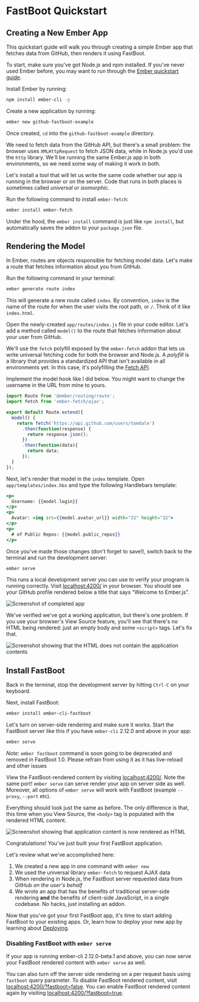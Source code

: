 # FastBoot Quickstart

## Creating a New Ember App

This quickstart guide will walk you through creating a simple Ember app that fetches data from GitHub, then renders it using FastBoot.

To start, make sure you've got Node.js and npm installed. If you've never used Ember before, you may want to run through the [Ember quickstart guide](https://guides.emberjs.com/v2.7.0/getting-started/quick-start/).

Install Ember by running:

```sh
npm install ember-cli -g
```

Create a new application by running:

```sh
ember new github-fastboot-example
```

Once created, `cd` into the `github-fastboot-example` directory.

We need to fetch data from the GitHub API, but there's a small problem: the browser uses `XMLHttpRequest` to fetch JSON data, while in Node.js you'd use the `http` library. We'll be running the same Ember.js app in both environments, so we need some way of making it work in both.

Let's install a tool that will let us write the same code whether our app is running in the browser or on the server. Code that runs in both places is sometimes called _universal_ or _isomorphic_.

Run the following command to install `ember-fetch`:

```sh
ember install ember-fetch
```

Under the hood, the `ember install` command is just like `npm install`, but automatically saves the addon to your `package.json` file.

## Rendering the Model

In Ember, routes are objects responsible for fetching model data. Let's make a route that fetches information about you from GitHub.

Run the following command in your terminal:

```sh
ember generate route index
```

This will generate a new route called `index`. By convention, `index` is the name of the route for when the user visits the root path, or `/`. Think of it like `index.html`.

Open the newly-created `app/routes/index.js` file in your code editor. Let's add a method called `model()` to the route that fetches information about your user from GitHub.

We'll use the `fetch` polyfill exposed by the `ember-fetch` addon that lets us write universal fetching code for both the browser and Node.js. A _polyfill_ is a library that provides a standardized API that isn't available in all environments yet. In this case, it's polyfilling the [Fetch API](https://developer.mozilla.org/en-US/docs/Web/API/Fetch_API).

Implement the model hook like I did below. You might want to change the username in the URL from mine to yours.

```javascript
import Route from '@ember/routing/route';
import fetch from 'ember-fetch/ajax';

export default Route.extend({
  model() {
    return fetch('https://api.github.com/users/tomdale')
      .then(function(response) {
        return response.json();
      })
      .then(function(data){
        return data;
      });
  }
});
```

Next, let's render that model in the `index` template. Open `app/templates/index.hbs` and type the following Handlebars template:

```hbs
<p>
  Username: {{model.login}}
</p>
<p>
  Avatar: <img src={{model.avatar_url}} width="32" height="32">
</p>
<p>
  # of Public Repos: {{model.public_repos}}
</p>
```

Once you've made those changes (don't forget to save!), switch back to the terminal and run the development server:

```sh
ember serve
```

This runs a local development server you can use to verify your program is running correctly. Visit [localhost:4200/](http://localhost:4200/) in your browser. You should see your GitHub profile rendered below a title that says "Welcome to Ember.js".

![Screenshot of completed app](/images/quickstart/github-fastboot-example-screenshot.png)

We've verified we've got a working application, but there's one problem. If you use your browser's View Source feature, you'll see that there's no HTML being rendered: just an empty body and some `<script>` tags. Let's fix that.

![Screenshot showing that the HTML does not contain the application contents](/images/quickstart/github-fastboot-example-empty-source.png)

## Install FastBoot

Back in the terminal, stop the development server by hitting `Ctrl-C` on your keyboard.

Next, install FastBoot:

```sh
ember install ember-cli-fastboot
```

Let's turn on server-side rendering and make sure it works. Start the FastBoot server like this if you have `ember-cli` 2.12.0 and above in your app:

```sh
ember serve
```

*Note*: `ember fastboot` command is soon going to be deprecated and removed in FastBoot 1.0. Please refrain from using it as it has live-reload and other issues

View the FastBoot-rendered content by visiting [localhost:4200/](http://localhost:4200/). Note the same port! `ember serve` can serve render your app on server side as well. Moreover, all options of `ember serve` will work with FastBoot (example `--proxy`, `--port` etc).

Everything should look just the same as before. The only difference is that, this time when you View Source, the `<body>` tag is populated with the rendered HTML content.

![Screenshot showing that application content is now rendered as HTML](/images/quickstart/github-fastboot-example-populated-source.png)

Congratulations! You've just built your first FastBoot application.

Let's review what we've accomplished here:

1. We created a new app in one command with `ember new`
2. We used the universal library `ember-fetch` to request AJAX data
3. When rendering in Node.js, the FastBoot server requested data from GitHub _on the user's behalf_
4. We wrote an app that has the benefits of traditional server-side rendering **and** the benefits of client-side JavaScript, in a single codebase. No hacks, just installing an addon.

Now that you've got your first FastBoot app, it's time to start adding FastBoot to your existing apps. Or, learn how to deploy your new app by learning about [Deploying](/docs/deploying).

### Disabling FastBoot with `ember serve`

If your app is running ember-cli 2.12.0-beta.1 and above, you can now serve your FastBoot rendered content with `ember serve` as well.

You can also turn off the server side rendering on a per request basis using `fastboot` query parameter. To disable FastBoot rendered content, visit [localhost:4200/?fastboot=false](http://localhost:4200/?fastboot=false). You can enable FastBoot rendered content again by visiting [localhost:4200/?fastboot=true](http://localhost:4200/?fastboot=true).
